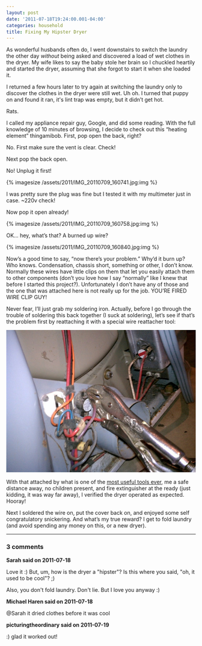 ```yaml
---
layout: post
date: '2011-07-18T19:24:00.001-04:00'
categories: household
title: Fixing My Hipster Dryer
---
```


As wonderful husbands often do, I went downstairs to switch the laundry the other day *without* being asked and discovered a load of wet clothes in the dryer. My wife likes to say the baby stole her brain so I chuckled heartily and started the dryer, assuming that she forgot to start it when she loaded it. 

I returned a few hours later to try again at switching the laundry only to discover the clothes in the dryer were still wet. Uh oh. I turned that puppy on and found it ran, it's lint trap was empty, but it didn’t get hot.

Rats.

I called my appliance repair guy, Google, and did some reading. With the full knowledge of 10 minutes of browsing, I decide to check out this “heating element” thingamibob. First, pop open the back, right?

No. First make sure the vent is clear. Check!

Next pop the back open.

No! Unplug it first!

{% imagesize /assets/2011/IMG_20110709_160741.jpg:img %}

I was pretty sure the plug was fine but I tested it with my multimeter just in case. ~220v check!

Now pop it open already!

{% imagesize /assets/2011/IMG_20110709_160758.jpg:img %}

OK... hey, what’s that? A burned up wire?

{% imagesize /assets/2011/IMG_20110709_160840.jpg:img %}

Now’s a good time to say, “now there’s your problem.” Why’d it burn up? Who knows. Condensation, chassis short, something or other, I don’t know. Normally these wires have little clips on them that let you easily attach them to other components (don’t you love how I say “normally” like I knew that before I started this project?). Unfortunately I don’t have any of those and the one that was attached here is not really up for the job. YOU’RE FIRED WIRE CLIP GUY!

Never fear, I’ll just grab my soldering iron. Actually, before I go through the trouble of soldering this back together (I suck at soldering), let’s see if that’s the problem first by reattaching it with a special wire reattacher tool:

![](/assets/2011/IMG_20110709_160811.jpg)  

With that attached by what is one of the [most useful tools ever](http://en.wikipedia.org/wiki/Locking_pliers), me a safe distance away, no children present, and fire extinguisher at the ready (just kidding, it was way far away), I verified the dryer operated as expected. Hooray!

Next I soldered the wire on, put the cover back on, and enjoyed some self congratulatory snickering. And what’s my true reward? I get to fold laundry (and avoid spending any money on this, or a new dryer).

---

### 3 comments

**Sarah said on 2011-07-18**

Love it :)  But, um, how is the dryer a "hipster"?  Is this where you said, "oh, it used to be cool"? ;)

Also, you don't fold laundry.  Don't lie.  But I love you anyway :)

**Michael Haren said on 2011-07-18**

@Sarah it dried clothes before it was cool

**picturingtheordinary said on 2011-07-19**

:) glad it worked out!

